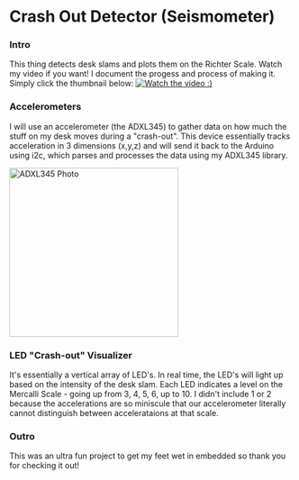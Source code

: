 # Crash Out Detector (Seismometer)
### Intro 
This thing detects desk slams and plots them on the Richter Scale. Watch my video if you want! I document the progess and process of making it. Simply click the thumbnail below: 
[![Watch the video :)](https://img.youtube.com/vi/eW6yBVyZzYQ/0.jpg)](https://www.youtube.com/watch?v=eW6yBVyZzYQ)

### Accelerometers
I will use an accelerometer (the ADXL345)  to gather data on how much the stuff on my desk moves during a "crash-out". This device essentially tracks acceleration in 3 dimensions (x,y,z) and will send it back to the Arduino using i2c, which parses and processes the data using my ADXL345 library.

<img src="https://imgs.search.brave.com/pfdjHP7BA4OfJhQRRepcQ20IkJfKMUj_Gy-8__wMJEc/rs:fit:860:0:0:0/g:ce/aHR0cHM6Ly93d3cu/ZWxlY3Ryb2tpdC5j/b20vcmVzb3VyY2Uv/dVNYSi84RmsvYWpS/NEdwQTdRTy9wcm9k/dWN0LzQxMDE2LzQx/MDE2MjM0LzQxMDE2/MjM0LmpwZw" alt = "ADXL345 Photo" width="300">

### LED "Crash-out" Visualizer
It's essentially a vertical array of LED's. In real time, the LED's will light up based on the intensity of the desk slam. Each LED indicates a level on the Mercalli Scale - going up from 3, 4, 5, 6, up to 10. I didn't include 1 or 2 because the accelerations are so miniscule that our accelerometer literally cannot distinguish between accelerataions at that scale. 



### Outro
This was an ultra fun project to get my feet wet in embedded so thank you for checking it out!
